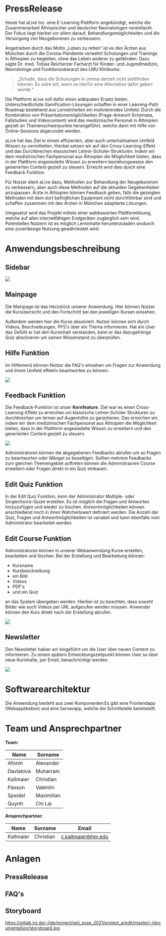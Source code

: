 # PressRelease

Heute hat aLive Inc. eine E-Learning Plattform angekündigt, welche die Zusammenarbeit Äthiopischer und deutscher Neonatologen vereinfacht. Der Fokus liegt hierbei vor allem darauf, Behandlungsmöglichkeiten und die Versorgung von Neugeborenen zu verbessern.

Angetrieben durch das Motto „Leben zu retten“ ist es den Ärzten aus München durch die Corona-Pandemie verwehrt Schulungen und Trainings in Äthiopien zu begleiten, ohne das Leben anderer zu gefährden. Dazu sagte Dr. med. Tobias Reicherzer Facharzt für Kinder- und Jugendmedizin, Neonatologe und Funktionsoberarzt des LMU Klinikums:

> „Schade, dass die Schulungen in Jimma derzeit nicht stattfinden können. Es wäre toll, wenn es hierfür eine Alternative dafür geben würde.“

Die Plattform aLive soll dafür einen adäquaten Ersatz bieten. Unterschiedlichste Gamification-Lösungen schaffen in einer Learning-Path Roadmap bestehend aus Lerneinheiten ein motivierendes Umfeld. Durch die Kombination von Präsentationsmöglichkeiten (Frage-Antwort-Schemata, Fallstudien und Videocontent) wird das medizinische Personal in Äthiopien gezielt an Themenschwerpunkte herangeführt, welche dann mit Hilfe von Online-Sessions abgerundet werden.

aLive hat das Ziel in einem effizienten, aber auch unterhaltsamen Umfeld Wissen zu vermittelten. Hierbei setzen wir auf den Cross-Learning-Effekt und das Durchbrechen klassischen Lehrer-Schüler-Strukturen. Indem wir dem medizinischen Fachpersonal aus Äthiopien die Möglichkeit bieten, dass in der Plattform angesiedelte Wissen zu erweitern beziehungsweise den generierten Content gezielt zu steuern. Erreicht wird dies durch eine Feedback Funktion.

Für Nutzer dient aLive dazu, Methoden zur Behandlung der Neugeborenen zu verbessern, aber auch diese Methoden auf die aktuellen Gegebenheiten anzupassen. Ärzte in Äthiopien können Feedback geben, falls die gezeigten Methoden mit dem dort befindlichen Equipment nicht durchführbar sind und schaffen zusammen mit den Ärzten in München adaptierte Lösungen.

Umgesetzt wird das Projekt mittels einer webbasierten Plattformlösung, welche auf allen internetfähigen Endgeräten zugänglich sein wird. Potentiellen Nutzern ist es möglich Lerninhalte herunterzuladen wodurch eine zuverlässige Nutzung gewährleistet wird.

# Anwendungsbeschreibung

## Sidebar

![](/documentation/Screenshots/Bildschirmfoto_2021-06-24_um_17.12.18.png)

## Mainpage

Die Mainpage ist das Herzstück unserer Anwendung. Hier können Nutzer die Kursübersicht und den Fortschritt bei den jeweiligen Kursen einsehen.

Außerdem werden hier die Kurse absolviert. Nutzer können sich durch Videos, Beschreibungen, PFS's über ein Thema informieren. Hat ein User das Gefühl er hat den Kursinhalt verstanden, kann er das dazugehörige Quiz absolvieren um seinen Wissenstand zu überprüfen. 

## Hilfe Funktion

Im Hilfemenü können Nutzer die FAQ's einsehen um Fragen zur Anwendung und ihrem Umfeld effektiv beantworten zu können. 

![](/Bildschirmfoto_2021-06-23_um_19.21.40.png)

## Feedback Funktion

Die Feedback-Funktion ist unser **Kernfeature**. Ziel war es einen Cross-Learning-Effekt zu erreichen um klassische Lehrer-Schüler Strukturen zu durchbrechen um lernen auf Augenhöhe zu garantieren. Das erreichen wir, indem wir dem medizinischen Fachpersonal aus Äthiopien die Möglichkeit bieten, dass in der Plattform angesiedelte Wissen zu erweitern und den generierten Content gezielt zu steuern. 

![](/Bildschirmfoto_2021-06-23_um_19.21.57.png)

Administratoren können die abgegebenen Feedbacks abrufen um so Fragen zu beantworten oder Mängel zu beseitigen. Sollten mehrere Feedbacks zum gleichen Themengebiet auftreten können die Administraoren Course erweitern oder Fragen direkt in ein Quiz einbauen.

## Edit Quiz Funktion

In der Edit Quiz Funktion, kann der Administrator Multiple- oder Singlechoice-Quize erstellen. Es ist möglich die Fragen und Antworten hinzuzufügen und wieder zu löschen. Antwortmöglichkeiten können anschließend noch in ihren Wahrheitswert definiert werden. Die Anzahl der Quiz, Fragen und Antwortmöglichkeiten ist variabel und kann ebenfalls vom Administrator bearbeitet werden.

## Edit Course Funktion

Administratoren können in unserer Webanwendung Kurse erstellen, bearbeiten und löschen. Bei der Erstellung und Bearbeitung können:

- Kursname
- Kursbeschreibung
- ein Bild
- Videos
- PDF's
- und ein Quiz

an das System übergeben werden. Hierbei ist zu beachten, dass sowohl Bilder wie auch Videos per URL aufgerufen werden müssen. Anwender können den Kurs direkt nach der Erstellung abrufen.

![](/documentation/Screenshots/Bildschirmfoto_2021-06-24_um_16.49.12.png)

## Newsletter

Den Newsletter haben wir eingeführt um die User über neuen Content zu informieren. Zu einem spätern Entwicklungszeitpunkt können User so über neue Kurinhalte, per Email, benachrichtigt werden.

![](/documentation/Screenshots/Bildschirmfoto_2021-06-24_um_16.28.30.png)

# Softwarearchitektur

Die Anwendung besteht aus zwei Komponenten:Es gibt eine Frontendapp (Webapplikation) und eine Serverapp, welche die Schnittstelle bereitstellt.


# Team und Ansprechpartner

**Team:**

| Name | Surname |
| ------ | ------ |
| Afonin | Alexander |
| Davlatova | Muharram |
| Kallmaier | Christian |
| Passon | Valentin |
| Speidel | Maximilian |
| Quynh | Chi Lai |		 			
     		
**Ansprechpartner:**

| Name | Surname | Email |
| ------ | ------ | ------ |
| Kallmaier | Christian | c.kallmaier@hm.edu |

# Anlagen

## PressRelease

## FAQ's

## Storyboard

https://gitlab.lrz.de/-/ide/project/seii_sose_2021/project_a/edit/master/-/documentation/storyboard.jpg
